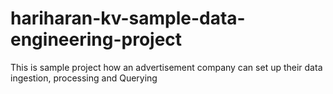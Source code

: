 # hariharan-kv-sample-data-engineering-project
This is sample project how an advertisement company can set up their data ingestion, processing and Querying  

